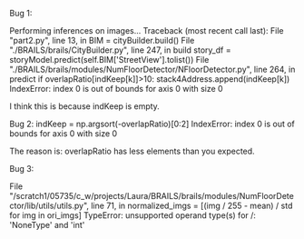 
Bug 1:

Performing inferences on images...
Traceback (most recent call last):
  File "part2.py", line 13, in <module>
    BIM = cityBuilder.build()
  File "./BRAILS/brails/CityBuilder.py", line 247, in build
    story_df = storyModel.predict(self.BIM['StreetView'].tolist())
  File "./BRAILS/brails/modules/NumFloorDetector/NFloorDetector.py", line 264, in predict
    if overlapRatio[indKeep[k]]>10: stack4Address.append(indKeep[k])
IndexError: index 0 is out of bounds for axis 0 with size 0


I think this is because indKeep is empty.




Bug 2:
indKeep = np.argsort(-overlapRatio)[0:2]
IndexError: index 0 is out of bounds for axis 0 with size 0


The reason is: overlapRatio has less elements than you expected.



Bug 3:

 File "/scratch1/05735/c_w/projects/Laura/BRAILS/brails/modules/NumFloorDetector/lib/utils/utils.py", line 71, in <listcomp>
    normalized_imgs = [(img / 255 - mean) / std for img in ori_imgs]
TypeError: unsupported operand type(s) for /: 'NoneType' and 'int'
